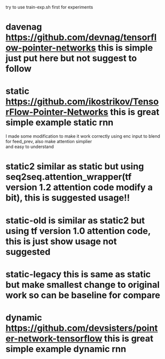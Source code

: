 try to use train-exp.sh first for experiments 

# davenag https://github.com/devnag/tensorflow-pointer-networks this is simple just put here but not suggest to follow

# static https://github.com/ikostrikov/TensorFlow-Pointer-Networks  this is great simple example static rnn 
I made some modification to make it work correctly using enc input to blend for feed_prev, also make attention simplier  
and easy to understand 

# static2 similar as static but using seq2seq.attention_wrapper(tf version 1.2 attention code modify a bit), this is suggested usage!!   

# static-old is similar as static2 but using tf version 1.0 attention code, this is just show usage not suggested 

# static-legacy this is same as static but make smallest change to original work so can be baseline for compare  

# dynamic https://github.com/devsisters/pointer-network-tensorflow  this is great simple example dynamic rnn
